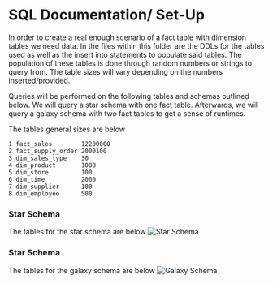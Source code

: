 # SQL Documentation/ Set-Up
In order to create a real enough scenario of a fact table with dimension tables we need data. In the files within this folder are the DDLs for the tables used as well as the insert into statements to populate said tables. The population of these tables is done through random numbers or strings to query from. The table sizes will vary depending on the numbers inserted/provided.


Queries will be performed on the following tables and schemas outlined below. We will query a star schema with one fact table. Afterwards, we will query a galaxy schema with two fact tables to get a sense of runtimes.

The tables general sizes are below

```
1 fact_sales        12200000
2 fact_supply_order 2000100
3 dim_sales_type    30
4 dim_product       1000
5 dim_store         100
6 dim_time          2000
7 dim_supplier      100
8 dim_employee      500
```


### Star Schema
The tables for the star schema are below
![Star Schema](https://github.com/mariusndini/SQLQueryReports/blob/master/img/star.png)

### Star Schema
The tables for the galaxy schema are below
![Galaxy Schema](https://github.com/mariusndini/SQLQueryReports/blob/master/img/galaxy.png)





